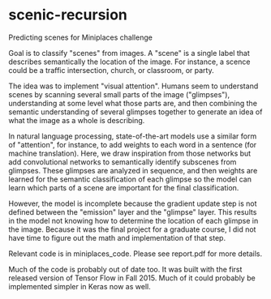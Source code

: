 # scenic-recursion
Predicting scenes for Miniplaces challenge

Goal is to classify "scenes" from images. A "scene" is a single label that describes semantically the location of the image. For instance, a scence could be a traffic intersection, church, or classroom, or party.

The idea was to implement "visual attention". Humans seem to understand scenes by scanning several small parts of the image ("glimpses"), understanding at some level what those parts are, and then combining the semantic understanding of several glimpses together to generate an idea of what the image as a whole is describing.

In natural language processing, state-of-the-art models use a similar form of "attention", for instance, to add weights to each word in a sentence (for machine translation).
Here, we draw inspiration from those networks but add convolutional networks to semantically identify subscenes from glimpses. These glimpses are analyzed in sequence, and then weights are learned for the semantic classification of each glimpse so the model can learn which parts of a scene are important for the final classification.

However, the model is incomplete because the gradient update step is not defined between the "emission" layer and the "glimpse" layer. This results in the model not knowing how to determine the location of each glimpse in the image.
Because it was the final project for a graduate course, I did not have time to figure out the math and implementation of that step.

Relevant code is in miniplaces_code. Please see report.pdf for more details.

Much of the code is probably out of date too. It was built with the first released version of Tensor Flow in Fall 2015. Much of it could probably be implemented simpler in Keras now as well.
